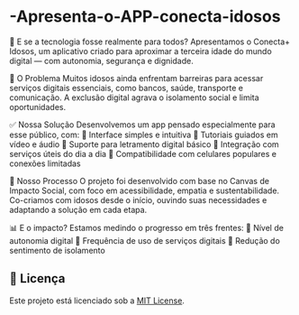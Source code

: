 # -Apresenta-o-APP-conecta-idosos
📱 E se a tecnologia fosse realmente para todos?  Apresentamos o Conecta+ Idosos, um aplicativo criado para aproximar a terceira idade do mundo digital — com autonomia, segurança e dignidade.


🔎 O Problema
Muitos idosos ainda enfrentam barreiras para acessar serviços digitais essenciais, como bancos, saúde, transporte e comunicação. A exclusão digital agrava o isolamento social e limita oportunidades.

✅ Nossa Solução
Desenvolvemos um app pensado especialmente para esse público, com:
🔹 Interface simples e intuitiva
🔹 Tutoriais guiados em vídeo e áudio
🔹 Suporte para letramento digital básico
🔹 Integração com serviços úteis do dia a dia
🔹 Compatibilidade com celulares populares e conexões limitadas

📌 Nosso Processo
O projeto foi desenvolvido com base no Canvas de Impacto Social, com foco em acessibilidade, empatia e sustentabilidade. Co-criamos com idosos desde o início, ouvindo suas necessidades e adaptando a solução em cada etapa.

📊 E o impacto?
Estamos medindo o progresso em três frentes:
🔸 Nível de autonomia digital
🔸 Frequência de uso de serviços digitais
🔸 Redução do sentimento de isolamento

## 📜 Licença

Este projeto está licenciado sob a [MIT License](LICENSE).


